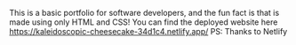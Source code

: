 This is a basic portfolio for software developers, and the fun fact is that is made using only HTML and CSS!
You can find the deployed website here https://kaleidoscopic-cheesecake-34d1c4.netlify.app/
PS: Thanks to Netlify
